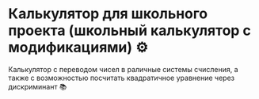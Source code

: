 # Калькулятор для школьного проекта (школьный калькулятор с модификациями) ⚙️
Калькулятор с переводом чисел в раличные системы счисления, а также с возможностью посчитать квадратичное уравнение через дискриминант 📚
